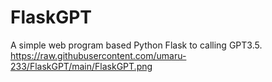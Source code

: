 # FlaskGPT
A simple  web program based Python Flask to calling GPT3.5.
https://raw.githubusercontent.com/umaru-233/FlaskGPT/main/FlaskGPT.png
